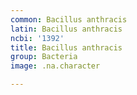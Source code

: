 ```yaml
---
common: Bacillus anthracis
latin: Bacillus anthracis
ncbi: '1392'
title: Bacillus anthracis
group: Bacteria
image: .na.character

---
```

